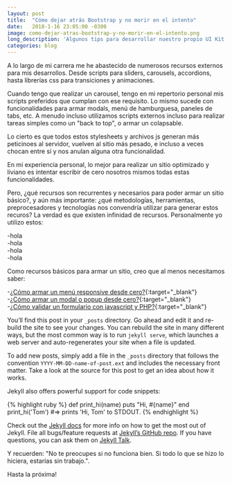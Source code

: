 ```yaml
---
layout: post
title:  "Cómo dejar atrás Bootstrap y no morir en el intento"
date:   2018-1-16 23:05:00 -0300
image: como-dejar-atras-bootstrap-y-no-morir-en-el-intento.png
long_description: 'Algunos tips para desarrollar nuestro propio UI Kit sin depender de Frameworks o librerías externas'
categories: blog
---
```


A lo largo de mi carrera me he abastecido de numerosos recursos externos para mis desarrollos. Desde scripts para sliders, carousels, accordions, hasta librerías css para transiciones y animaciones.

Cuando tengo que realizar un carousel, tengo en mi repertorio personal mis scripts preferidos que cumplan con ese requisito. Lo mismo sucede con funcionalidades para armar modals, menú de hamburguesa, paneles de tabs, etc. A menudo incluso utilizamos scripts externos incluso para realizar tareas simples como un "back to top", o armar un colapsable.

Lo cierto es que todos estos stylesheets y archivos js generan más peticinoes al servidor, vuelven al sitio más pesado, e incluso a veces chocan entre sí y nos anulan alguna otra funcionalidad.

En mi experiencia personal, lo mejor para realizar un sitio optimizado y liviano es intentar escribir de cero nosotros mismos todas estas funcionalidades.

Pero, ¿qué recursos son recurrentes y necesarios para poder armar un sitio básico?, y aún más importante: ¿qué metodologías, herramientas, preprocesadores y tecnologías nos convendría utilizar para generar estos recuros?
La verdad es que existen infinidad de recursos. Personalmente yo utilizo estos:

-hola  
-hola  
-hola  
-hola  

Como recursos básicos para armar un sitio, creo que al menos necesitamos saber:

-[¿Cómo armar un menú responsive desde cero?](#){:target="_blank"}  
-[¿Cómo armar un modal o popup desde cero?](#){:target="_blank"}  
-[¿Cómo validar un formulario con javascript y PHP?](#){:target="_blank"}  

You’ll find this post in your `_posts` directory. Go ahead and edit it and re-build the site to see your changes. You can rebuild the site in many different ways, but the most common way is to run `jekyll serve`, which launches a web server and auto-regenerates your site when a file is updated.

To add new posts, simply add a file in the `_posts` directory that follows the convention `YYYY-MM-DD-name-of-post.ext` and includes the necessary front matter. Take a look at the source for this post to get an idea about how it works.

Jekyll also offers powerful support for code snippets:

{% highlight ruby %}
def print_hi(name)
  puts "Hi, #{name}"
end
print_hi('Tom')
#=> prints 'Hi, Tom' to STDOUT.
{% endhighlight %}

Check out the [Jekyll docs][jekyll-docs] for more info on how to get the most out of Jekyll. File all bugs/feature requests at [Jekyll’s GitHub repo][jekyll-gh]. If you have questions, you can ask them on [Jekyll Talk][jekyll-talk].

[jekyll-docs]: https://jekyllrb.com/docs/home
[jekyll-gh]:   https://github.com/jekyll/jekyll
[jekyll-talk]: https://talk.jekyllrb.com/

Y recuerden: "No te preocupes si no funciona bien. Si todo lo que se hizo lo hiciera, estarías sin trabajo.".

Hasta la próxima!
